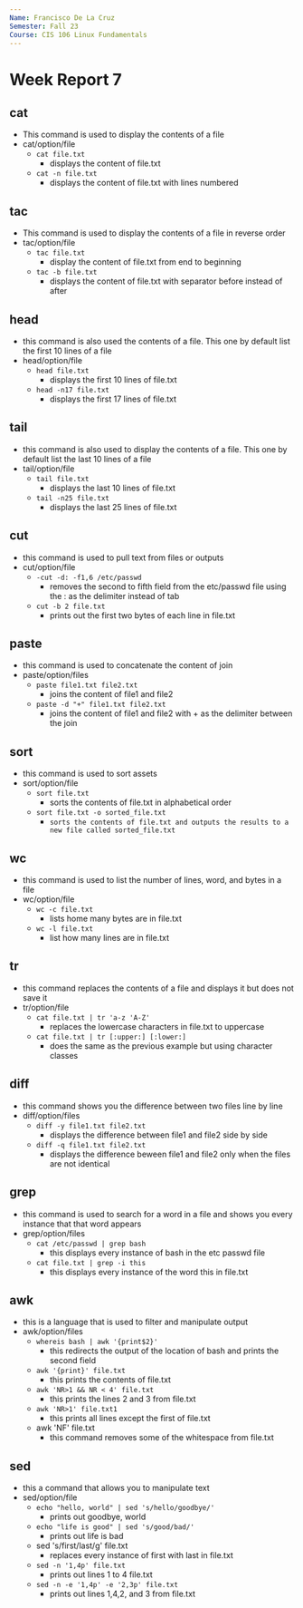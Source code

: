 ```yaml
---
Name: Francisco De La Cruz
Semester: Fall 23
Course: CIS 106 Linux Fundamentals
---
```


# Week Report 7

## cat
* This command is used to display the contents of a file
* cat/option/file
  * `cat file.txt`
    * displays the content of file.txt
  * `cat -n file.txt`
    * displays the content of file.txt with lines numbered

## tac
* This command is used to display the contents of a file in reverse order
* tac/option/file
  * `tac file.txt`
    * display the content of file.txt from end to beginning
  * `tac -b file.txt`
    * displays the content of file.txt with separator before instead of after

## head
* this command is also used the contents of a file. This one by default list the first 10 lines of a file
* head/option/file
  * `head file.txt`
    * displays the first 10 lines of file.txt
  * `head -n17 file.txt`
    * displays the first 17 lines of file.txt


## tail
* this command is also used to display the contents of a file. This one by default list the last 10 lines of a file
* tail/option/file
  * `tail file.txt`
    * displays the last 10 lines of file.txt
  * `tail -n25 file.txt`
    * displays the last 25 lines of file.txt

## cut
* this command is used to pull text from files or outputs
* cut/option/file
  * `-cut -d: -f1,6 /etc/passwd`
    * removes the second to fifth field from the etc/passwd file using the : as the delimiter instead of tab
  * `cut -b 2 file.txt`
    * prints out the first two bytes of each line in file.txt

## paste
* this command is used to concatenate the content of join
* paste/option/files
  * `paste file1.txt file2.txt`
    * joins the content of file1 and file2
  * `paste -d "+" file1.txt file2.txt`
    * joins the content of file1 and file2 with + as the delimiter between the join

## sort
* this command is used to sort assets
* sort/option/file
  * `sort file.txt`
    * sorts the contents of file.txt in alphabetical order
  * `sort file.txt -o sorted_file.txt`
    * `sorts the contents of file.txt and outputs the results to a new file called sorted_file.txt`

## wc
* this command is used to list the number of lines, word, and bytes in a file
* wc/option/file
  * `wc -c file.txt`
    * lists home many bytes are in file.txt
  * `wc -l file.txt`
    * list how many lines are in file.txt

## tr
* this command replaces the contents of a file and displays it but does not save it
* tr/option/file
  * `cat file.txt | tr 'a-z 'A-Z'`
    * replaces the lowercase characters in file.txt to uppercase
  * `cat file.txt | tr [:upper:] [:lower:]`
    * does the same as the previous example but using character classes

## diff
* this command shows you the difference between two files line by line
* diff/option/files
  * `diff -y file1.txt file2.txt`
    * displays the difference between file1 and file2 side by side
  * `diff -q file1.txt file2.txt`
    * displays the difference beween file1 and file2 only when the files are not identical

## grep
* this command is used to search for a word in a file and shows you every instance that that word appears
* grep/option/files
  * `cat /etc/passwd | grep bash`
    * this displays every instance of bash in the etc passwd file
  * `cat file.txt | grep -i this`
    * this displays every instance of the word this in file.txt

## awk
* this is a language that is used to filter and manipulate output
* awk/option/files
  * `whereis bash | awk '{print$2}'`
    * this redirects the output of the location of bash and prints the second field
  * `awk '{print}' file.txt`
    * this prints the contents of file.txt
  * `awk 'NR>1 && NR < 4' file.txt`
    * this prints the lines 2 and 3 from file.txt
  * `awk 'NR>1' file.txt1`
    * this prints all lines except the first of file.txt
  * awk 'NF' file.txt
    * this command removes some of the whitespace from file.txt

## sed
* this a command that allows you to manipulate text
* sed/option/file
  * `echo "hello, world" | sed 's/hello/goodbye/'`
    * prints out goodbye, world
  * `echo "life is good" | sed 's/good/bad/'`
    * prints out life is bad
  * sed 's/first/last/g' file.txt
    * replaces every instance of first with last in file.txt
  * `sed -n '1,4p' file.txt`
    * prints out lines 1 to 4 file.txt
  * `sed -n -e '1,4p' -e '2,3p' file.txt`
    * prints out lines 1,4,2, and 3 from file.txt



